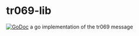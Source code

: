 # tr069-lib
[![GoDoc](https://godoc.org/github.com/it-man-cn/tr069-lib/messages?status.svg)](https://godoc.org/github.com/it-man-cn/tr069-lib/messages)
a go implementation of the tr069 message
